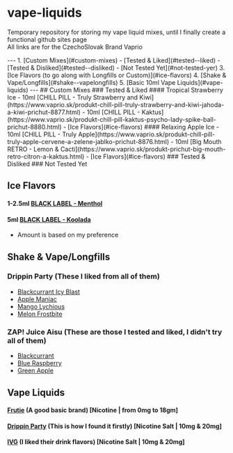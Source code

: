 # vape-liquids
<p>Temporary repository for storing my vape liquid mixes, until I finally create a functional github sites page <br>
All links are for the CzechoSlovak Brand Vaprio</p>
---
1. [Custom Mixes](#custom-mixes)
    - [Tested & Liked](#tested--liked)
    - [Tested & Disliked](#tested--disliked)
    - [Not Tested Yet](#not-tested-yer) 
3. [Ice Flavors (to go along with Longfills or Custom)](#ice-flavors)
4. [Shake & Vape/Longfills](#shake--vapelongfills)
5. [Basic 10ml Vape Liquids](#vape-liquids)
---
## Custom Mixes
  ### Tested & Liked
  #### Tropical Strawberry Ice
  - 10ml [CHILL PILL - Truly Strawberry and Kiwi](https://www.vaprio.sk/produkt-chill-pill-truly-strawberry-and-kiwi-jahoda-a-kiwi-prichut-8877.html)
  - 10ml [CHILL PILL - Kaktus](https://www.vaprio.sk/produkt-chill-pill-kaktus-psycho-lady-spike-ball-prichut-8880.html)
  - [Ice Flavors](#ice-flavors)
  #### Relaxing Apple Ice
  - 10ml [CHILL PILL - Truly Apple](https://www.vaprio.sk/produkt-chill-pill-truly-apple-cervene-a-zelene-jablko-prichut-8876.html)
  - 10ml [Big Mouth RETRO - Lemon & Cacti](https://www.vaprio.sk/produkt-prichut-big-mouth-retro-citron-a-kaktus.html)
  - [Ice Flavors](#ice-flavors)
  ### Tested & Disliked
  ### Not Tested Yet

## Ice Flavors
  #### 1-2.5ml [BLACK LABEL - Menthol](https://www.vaprio.sk/produkt-imperia-black-label-mentol-prichut-9135.html)
  #### 5ml [BLACK LABEL - Koolada](https://www.vaprio.sk/produkt-imperia-black-label-koolada-prichut-9138.html)
  - Amount is based on my preference

## Shake & Vape/Longfills
  ### Drippin Party (These I liked from all of them)
  - [Blackcurrant Icy Blast](https://www.vaprio.sk/produkt-drippin-party-blackcurrant-icy-blast-cierna-ribezla-a-grapefruit-shake-vape-8905.html)
  - [Apple Maniac](https://www.vaprio.sk/produkt-drippin-party-apple-maniac-chladive-jablko-a-kysle-kiwi-shake-vape-8901.html)
  - [Mango Lychious](https://www.vaprio.sk/produkt-drippin-party-mango-lychious-chladive-mango-a-lici-shake-vape-8911.html)
  - [Melon Frostbite](https://www.vaprio.sk/produkt-drippin-party-melon-frostbite-chladivy-vodovy-melon-a-citron-shake-vape-8913.html)
  ### ZAP! Juice Aisu (These are those I tested and liked, I didn't try all of them)
  - [Blackcurrant](https://www.vaprio.sk/produkt-zap-juice-aisu-ladova-cierna-ribezla-blackcurrant-shake-and-vape-10ml-8977.html)
  - [Blue Raspberry](https://www.vaprio.sk/produkt-zap-juice-aisu-ladova-modra-malina-blue-raspberry-shake-and-vape-10ml-8975.html)
  - [Green Apple](https://www.vaprio.sk/produkt-zap-juice-aisu-ladove-zelene-jablko-green-apple-shake-and-vape-10ml-8974.html)

## Vape Liquids
  #### [Frutie](https://www.vaprio.sk/naplne/produkty?f_vyrobce=201|86) (A good basic brand) [Nicotine | from 0mg to 18gm]
  #### [Drippin Party](https://www.vaprio.sk/naplne/produkty?f_vyrobce=291) (This is how I found it firstly) [Nicotine Salt | 10mg & 20mg]
  #### [IVG](https://www.vaprio.sk/naplne/produkty?f_vyrobce=247) (I liked their drink flavors) [Nicotine Salt | 10mg & 20mg]
